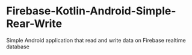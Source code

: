# Firebase-Kotlin-Android-Simple-Rear-Write

Simple Android application that read and write data on Firebase realtime database
